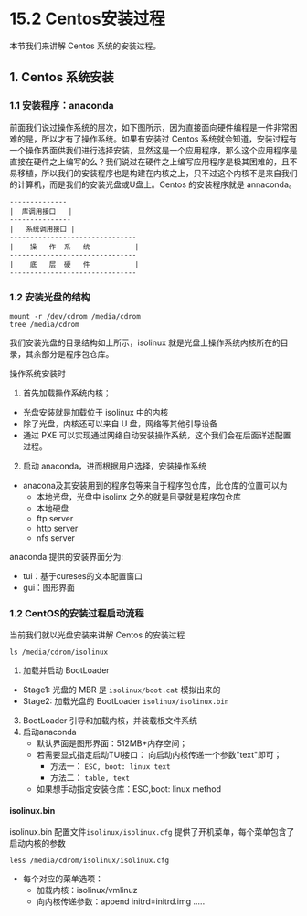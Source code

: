 # 15.2 Centos安装过程
本节我们来讲解 Centos 系统的安装过程。

## 1. Centos 系统安装
### 1.1 安装程序：anaconda
前面我们说过操作系统的层次，如下图所示，因为直接面向硬件编程是一件非常困难的是，所以才有了操作系统。如果有安装过 Centos 系统就会知道，安装过程有一个操作界面供我们进行选择安装，显然这是一个应用程序，那么这个应用程序是直接在硬件之上编写的么？我们说过在硬件之上编写应用程序是极其困难的，且不易移植，所以我们的安装程序也是构建在内核之上，只不过这个内核不是来自我们的计算机，而是我们的安装光盘或U盘上。Centos 的安装程序就是 annaconda。
```
--------------
|  库调用接口   |
---------------
|   系统调用接口 |
-------------------------------
|    操   作  系   统           |
-------------------------------
|    底   层  硬   件           |
-------------------------------
```

### 1.2 安装光盘的结构
```
mount -r /dev/cdrom /media/cdrom
tree /media/cdrom

```
我们安装光盘的目录结构如上所示，isolinux 就是光盘上操作系统内核所在的目录，其余部分是程序包仓库。

操作系统安装时
1. 首先加载操作系统内核；
  - 光盘安装就是加载位于 isolinux 中的内核
  - 除了光盘，内核还可以来自 U 盘，网络等其他引导设备
  - 通过 PXE 可以实现通过网络自动安装操作系统，这个我们会在后面详述配置过程。
2. 启动 anaconda，进而根据用户选择，安装操作系统
  - anacona及其安装用到的程序包等来自于程序包仓库，此仓库的位置可以为
    - 本地光盘，光盘中 isolinx 之外的就是目录就是程序包仓库
    - 本地硬盘
    - ftp server
    - http server
    - nfs server

anaconda 提供的安装界面分为:
- tui：基于cureses的文本配置窗口
- gui：图形界面


### 1.2 CentOS的安装过程启动流程
当前我们就以光盘安装来讲解 Centos 的安装过程
```
ls /media/cdrom/isolinux

```
1. 加载并启动 BootLoader
  - Stage1: 光盘的 MBR 是 `isolinux/boot.cat` 模拟出来的
  - Stage2: 加载光盘的 BootLoader `isolinux/isolinux.bin`
3. BootLoader 引导和加载内核，并装载根文件系统
3. 启动anaconda
    - 默认界面是图形界面：512MB+内存空间；
    - 若需要显式指定启动TUI接口： 向启动内核传递一个参数"text"即可；
        - 方法一： `ESC, boot: linux text`
        - 方法二： `table, text`
    - 如果想手动指定安装仓库：ESC,boot: linux method

#### isolinux.bin
isolinux.bin 配置文件`isolinux/isolinux.cfg` 提供了开机菜单，每个菜单包含了启动内核的参数
```
less /media/cdrom/isolinux/isolinux.cfg

```

- 每个对应的菜单选项：
    - 加载内核：isolinux/vmlinuz
    - 向内核传递参数：append  initrd=initrd.img .....
